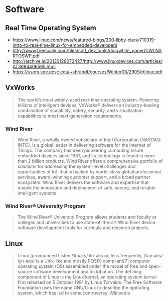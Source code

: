 # Software

## Real Time Operating System

- https://www.linux.com/news/featured-blogs/200-libby-clark/710319-intro-to-real-time-linux-for-embedded-developers
- http://www.freescale.com/files/soft_dev_tools/doc/white_paper/CWLNXRTOSWP.pdf
- http://archive.is/20130128073427/http://www.linuxdevices.com/articles/AT3694406595.html
- https://users.soe.ucsc.edu/~sbrandt/courses/Winter00/290S/rtlinux.pdf

## VxWorks

> The world’s most widely-used real-time operating system. Powering billions of intelligent devices, VxWorks® delivers an industry-leading combination of scalability, safety, security, and virtualization capabilities to meet next-generation requirements.

### Wind River

> Wind River, a wholly owned subsidiary of Intel Corporation (NASDAQ: INTC), is a global leader in delivering software for the Internet of Things. The company has been pioneering computing inside embedded devices since 1981, and its technology is found in more than 2 billion products. Wind River offers a comprehensive portfolio of solutions for addressing the system-level challenges and opportunities of IoT that is backed by world-class global professional services, award-winning customer support, and a broad partner ecosystem. Wind River delivers the software and expertise that enable the innovation and deployment of safe, secure, and reliable intelligent systems.

### Wind River® University Program

> The Wind River® University Program allows students and faculty at colleges and universities to use state-of-the-art Wind River device software development tools for curricula and research projects.

## Linux

> Linux (pronounced Listeni/ˈlɪnəks/ lin-əks or, less frequently, /ˈlaɪnəks/ lyn-əks) is a Unix-like and mostly POSIX-compliant[7] computer operating system (OS) assembled under the model of free and open-source software development and distribution. The defining component of Linux is the Linux kernel, an operating system kernel first released on 5 October 1991 by Linus Torvalds. The Free Software Foundation uses the name GNU/Linux to describe the operating system, which has led to some controversy. Wikipedia
